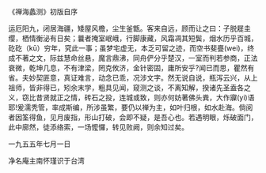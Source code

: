 《禅海蠡测》初版自序

运厄阳九，闭居海疆，矮屋风檐，尘生釜甑。客来自远，顾而让之曰：子脱屣圭缨，栖情衡泌有日矣；曩者掩室岷峨，行脚康藏，风霜凋其短鬓，烟水历乎百城，矻矻（kū）穷年，究此一事；虽梦宅虚无，本乏可留之迹，而空书斐亹(wei)，终成不著之文，际兹慧命丝悬，魔言鼎沸，同舟俨分乎楚汉，一室而判若参商，正法衰微，乾坤几息，不有津梁，罔克攸济，金针密固，庸所安乎?闻已而思，瞿然有省。夫妙契匪意，真证难言，动念已乖，况涉文字。然无说自说，瓶泻云兴，从上祖师，皆非得已，矧余末学，粗具见闻，窥测之谈，不离知解，揆诸先圣盍各之义，窃比昔贤就正之情，砖石之投，连城或致，则亦何妨著佛头粪，大作寱(yi)语耶!爰濡秃管，率成斯编，所涉虽繁，要仍以禅为主，如叶归根，如水赴海。倘阅者因筌得鱼，见月废指，形山打破，会即不疑，是吾心也。若遇明眼，烁破面门，此中廓然，徒添络索，一场懡㦬，转见败阙，则余知过矣。

一九五五年七月一日

净名庵主南怀瑾识于台湾